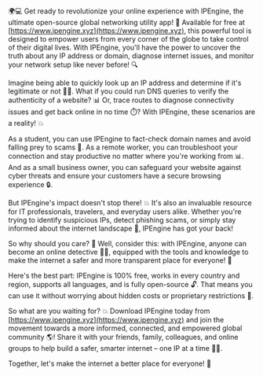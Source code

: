 🌍💻 Get ready to revolutionize your online experience with IPEngine, the ultimate open-source global networking utility app! 🚀 Available for free at [https://www.ipengine.xyz](https://www.ipengine.xyz), this powerful tool is designed to empower users from every corner of the globe to take control of their digital lives. With IPEngine, you'll have the power to uncover the truth about any IP address or domain, diagnose internet issues, and monitor your network setup like never before! 🔍

Imagine being able to quickly look up an IP address and determine if it's legitimate or not 🕵️‍♀️. What if you could run DNS queries to verify the authenticity of a website? 📊 Or, trace routes to diagnose connectivity issues and get back online in no time ⏱️? With IPEngine, these scenarios are a reality! 💥

As a student, you can use IPEngine to fact-check domain names and avoid falling prey to scams 💸. As a remote worker, you can troubleshoot your connection and stay productive no matter where you're working from 📊. And as a small business owner, you can safeguard your website against cyber threats and ensure your customers have a secure browsing experience 🔒.

But IPEngine's impact doesn't stop there! 💥 It's also an invaluable resource for IT professionals, travelers, and everyday users alike. Whether you're trying to identify suspicious IPs, detect phishing scams, or simply stay informed about the internet landscape 📰, IPEngine has got your back!

So why should you care? 🤔 Well, consider this: with IPEngine, anyone can become an online detective 👮‍♀️, equipped with the tools and knowledge to make the internet a safer and more transparent place for everyone! 💪

Here's the best part: IPEngine is 100% free, works in every country and region, supports all languages, and is fully open-source 🔓. That means you can use it without worrying about hidden costs or proprietary restrictions 🚫.

So what are you waiting for? 💥 Download IPEngine today from [https://www.ipengine.xyz](https://www.ipengine.xyz) and join the movement towards a more informed, connected, and empowered global community 🌎! Share it with your friends, family, colleagues, and online groups to help build a safer, smarter internet – one IP at a time 💪🔜.

Together, let's make the internet a better place for everyone! 🌟